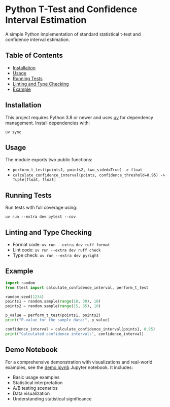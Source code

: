 # Python T-Test and Confidence Interval Estimation

A simple Python implementation of standard statistical t-test and confidence interval estimation.

## Table of Contents
- [Installation](#installation)
- [Usage](#usage)
- [Running Tests](#running-tests)
- [Linting and Type Checking](#linting-and-type-checking)
- [Example](#example)

## Installation

This project requires Python 3.8 or newer and uses [uv](https://docs.astral.sh/uv/) for dependency management.
Install dependencies with:

```
uv sync
```

## Usage

The module exports two public functions:

- `perform_t_test(points1, points2, two_sided=True) -> float`
- `calculate_confidence_interval(points, confidence_threshold=0.95) -> Tuple[float, float]`

## Running Tests

Run tests with full coverage using:

```
uv run --extra dev pytest --cov
```

## Linting and Type Checking

- Format code: `uv run --extra dev ruff format`
- Lint code: `uv run --extra dev ruff check`
- Type check: `uv run --extra dev pyright`

## Example

```python
import random
from ttest import calculate_confidence_interval, perform_t_test

random.seed(1234)
points1 = random.sample(range(10, 30), 10)
points2 = random.sample(range(15, 35), 10)

p_value = perform_t_test(points1, points2)
print("P-value for the sample data:", p_value)

confidence_interval = calculate_confidence_interval(points1, 0.95)
print("Calculated confidence interval:", confidence_interval)
```

## Demo Notebook

For a comprehensive demonstration with visualizations and real-world examples, see the [demo.ipynb](demo.ipynb) Jupyter notebook. It includes:

- Basic usage examples
- Statistical interpretation
- A/B testing scenarios
- Data visualization
- Understanding statistical significance
